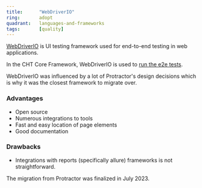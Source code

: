 ```yaml
---
title:      "WebDriverIO"
ring:       adopt
quadrant:   languages-and-frameworks
tags:       [quality]
---
```


[WebDriverIO](https://webdriver.io/) is UI testing framework used for end-to-end testing in web applications.

In the CHT Core Framework, WebDriverIO is used to [run the e2e tests](https://github.com/medic/cht-core/tree/master/tests/e2e).

WebDriverIO was influenced by a lot of Protractor's design decisions which is why it was the closest framework to migrate over.

### Advantages
* Open source
* Numerous integrations to tools
* Fast and easy location of page elements
* Good documentation

### Drawbacks
* Integrations with reports (specifically allure) frameworks is not straightforward.

The migration from Protractor was finalized in July 2023. 